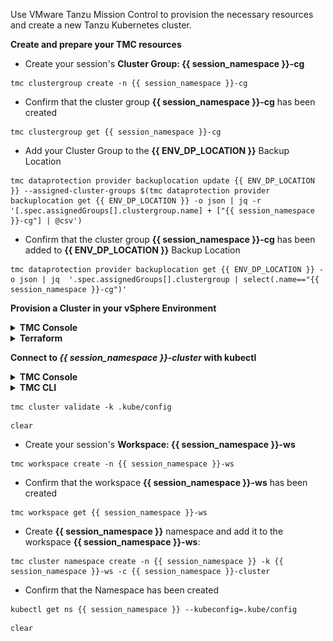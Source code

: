 

Use VMware Tanzu Mission Control to provision the necessary resources and create a new Tanzu Kubernetes cluster.

**Create and prepare your TMC resources**

* Create your session's **Cluster Group: {{ session_namespace }}-cg**

```execute-1
tmc clustergroup create -n {{ session_namespace }}-cg
```
* Confirm that the cluster group **{{ session_namespace }}-cg** has been created    

```execute-1
tmc clustergroup get {{ session_namespace }}-cg 
```
   
* Add your Cluster Group to the **{{ ENV_DP_LOCATION }}** Backup Location 

```execute-1
tmc dataprotection provider backuplocation update {{ ENV_DP_LOCATION }} --assigned-cluster-groups $(tmc dataprotection provider backuplocation get {{ ENV_DP_LOCATION }} -o json | jq -r '[.spec.assignedGroups[].clustergroup.name] + ["{{ session_namespace }}-cg"] | @csv')
```

* Confirm that the cluster group **{{ session_namespace }}-cg** has been added to **{{ ENV_DP_LOCATION }}** Backup Location 

```execute-1
tmc dataprotection provider backuplocation get {{ ENV_DP_LOCATION }} -o json | jq  '.spec.assignedGroups[].clustergroup | select(.name=="{{ session_namespace }}-cg")'
```
**Provision a Cluster in your vSphere Environment**

<details>
<summary><b>TMC Console</b></summary>
<p>

1. In the left navigation pane of the Tanzu Mission Control console, click **Clusters**.
2. On the Clusters page, click **Create Cluster**.
3. Click to select your management cluster in which to create the new workload cluster, and then click **Continue to Create Cluster**.
4. On the Create cluster page, select the provisioner/vSphere Namespace in which you want to create the cluster.
5. Enter the name, group, and other details for the cluster.

    a.Enter a name for the cluster `{{ session_namespace }}-cluster`{{copy}}.

    b.Cluster names must be unique within an organization.

    c. Select the cluster group: **{{ session_namespace }}-cg** to which you want to attach your cluster .

    d. You can optionally enter a description and apply labels.

    e. Click Next.

6. Select your configuration options.

    a. Select the Kubernetes version to use for the cluster.
    The latest supported version is preselected for you.
    
    b. You can optionally define an alternative CIDR for the pod and service.

    The Pod CIDR and Service CIDR cannot be change after the cluster is created.

    c. You can optionally specify a proxy configuration to use for this cluster.

    >**Note:**
    When provisioning a cluster in vSphere with Tanzu using a proxy, make sure the proxy configuration object includes the CIDRs for pod, ingress, and egress from the workload network of the Supervisor Cluster in the No proxy list.

    d. You can optionally select the default storage class for the cluster and allowed storage classes.
    The list of storage classes that you can choose from is taken from your vSphere namespace.

    e. Click Next.

7. Select the type of cluster you want to create.
The primary difference between the two is that the highly available cluster is deployed with multiple control plane nodes.

    a. Choose the cluster type **Single node**.

    b. You can optionally select a different instance type for the cluster's control plane node and its storage class. Chose **best-effort-small**

    c. You can optionally additional storage volumes for your control plane.

    To configure additional volumes, click Add Volume and then specify the name, mount path, and capacity for the volume. To add another, click Add Volume again.

    d. Click Next.

8. You can optionally define the default node pool and create additional node pools for your cluster.

    a. Specify the number of worker nodes to provision. Set the number of your worker nodes to **2**

    b. Select the instance type for workload clusters. Chose **best-effort-large**

    c. Select the storage class.

    d. To configure additional storage volumes for your node pool, click Add Volume.

    e. To provide labels for the nodes and cloud, enter the label and then click Add Label.

9. When you ready to provision the new cluster, click Create Cluster.

On Tanzu Mission Control console, wait until the creation of your cluster is complete, and then the cluster **{{ session_namespace }}-cluster** state changes to **Healthy**

![](images/tmc-attach.png)
</p> 
</details>

<details>
<summary><b>Terraform</b></summary>
<p>

1. Set your TMC API Token and terraform variable as environment variables 

```terminal:input
text: export VMW_CLOUD_API_TOKEN=
endl: false
```

```execute-1
export TF_VAR_session_name=$SESSION_NAME
```

2. Update the `main.tf` file with your `provisioner_name` and `storage_class` name 

```editor:open-file
file: ~/terraform/main.tf
```

3. Execute terraform init

```execute-1
cd terraform && terraform init
```

4. Run terraform apply to provision your TKC Cluster using terraform

```execute-1
terraform apply -auto-approve
```

</p> 
</details>
<p>
</p>

<b>Connect to *{{ session_namespace }}-cluster* with kubectl</b>

<details>
<summary><b>TMC Console</b></summary>
<p>

1. In the left navigation pane of the Tanzu Mission Control console, click Clusters.
2. On the Clusters page, click ***{{ session_namespace }}-cluster***.
3. On the cluster detail page, in the upper right corner, click Access this cluster.
![](./images/cluster-access-1.png)
4. In the resulting popup modal, click Download KUBECONFIG file. and save the downloaded YAML file in a location that is accessible to kubectl (for example, in `~/.kube/config` or in a location specified in the KUBECONFIG environment variable).
![](./images/cluster-access-2.png)
</p> 
</details>



<details>
<summary><b>TMC CLI</b></summary>
<p>

1. Change your current directory to your Home directory

```execute-1
cd
```

2. Download your KUBECONFIG file 

```execute-1
tmc cluster auth kubeconfig get {{ session_namespace }}-cluster > .kube/config 
```

3. Let's have a look on the downloaded KUBECONFIG

```editor:open-file
file: .kube/config 
```
</p> 
</details>

<p>
</p>

```execute-1
tmc cluster validate -k .kube/config
```

```execute-all
clear
```

* Create your session's **Workspace: {{ session_namespace }}-ws**

```execute-1
tmc workspace create -n {{ session_namespace }}-ws
```

* Confirm that the workspace **{{ session_namespace }}-ws** has been created    

```execute-1
tmc workspace get {{ session_namespace }}-ws 
```

* Create **{{ session_namespace }}** namespace and add it to the workspace **{{ session_namespace }}-ws**:

```execute-1
tmc cluster namespace create -n {{ session_namespace }} -k {{ session_namespace }}-ws -c {{ session_namespace }}-cluster
```

* Confirm that the Namespace has been created

```execute-1
kubectl get ns {{ session_namespace }} --kubeconfig=.kube/config
```
```execute-all
clear
```